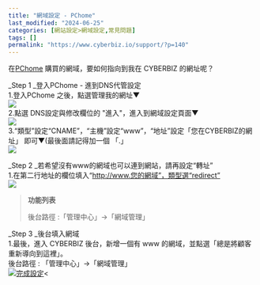 ```yaml
---
title: "網域設定 - PChome"
last_modified: "2024-06-25"
categories: [網站設定>網域設定,常見問題]
tags: []
permalink: "https://www.cyberbiz.io/support/?p=140"
---
```


在[PChome](http://myname.pchome.com.tw/) 購買的網域，要如何指向到我在 CYBERBIZ 的網址呢？

_Step 1  _登入PChome - 進到DNS代管設定  
1.登入PChome 之後，點選管理我的網址▼  
![](https://www.cyberbiz.co/support/wp-content/uploads/2019/03/螢幕快照-2019-03-08-上午11.41.53.png)  
2.點選 DNS設定與修改欄位的 "進入"，進入到網域設定頁面▼  
![](https://www.cyberbiz.co/support/wp-content/uploads/2019/03/螢幕快照-2019-03-08-上午11.42.45.png)  
3.“類型”設定“CNAME”，“主機”設定“www”，“地址”設定「您在CYBERBIZ的網址」 即可▼(最後面請記得加一個 「.」  
![](https://www.cyberbiz.co/support/wp-content/uploads/2020/07/pchome01.png)  

_Step 2  _若希望沒有www的網域也可以連到網站，請再設定“轉址”  
1.在第二行地址的欄位填入“http://www.您的網域”，類型選“redirect”  
![](https://www.cyberbiz.co/support/wp-content/uploads/2020/07/PCHOME轉址.jpg)  

> **功能列表**
>
> 後台路徑 :「管理中心」→「網域管理」  
>

_Step 3  _後台填入網域  
1.最後，進入 CYBERBIZ 後台，新增一個有 www 的網域，並點選「總是將顧客重新導向到這裡」。  
後台路徑 : 「管理中心」→「網域管理」  
[![完成設定](https://www.cyberbiz.io/support/wp-content/uploads/網域設定-HiNet12.png)](https://www.cyberbiz.io/support/wp-content/uploads/網域設定-HiNet12.png)<

